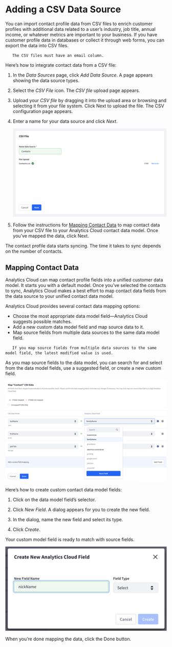 # Adding a CSV Data Source

You can import contact profile data from CSV files to enrich customer profiles with additional data related to a user’s industry, job title, annual income, or whatever metrics are important to your business. If you have customer profile data in databases or collect it through web forms, you can export the data into CSV files.

```important::
   The CSV files must have an email column.
```

Here’s how to integrate contact data from a CSV file:

1. In the *Data Sources* page, click *Add Data Source*. A page appears showing the data source types.

1. Select the *CSV File* icon. The *CSV file* upload page appears.

1. Upload your *CSV file* by dragging it into the upload area or browsing and selecting it from your file system. Click Next to upload the file. The CSV configuration page appears.

1. Enter a name for your data source and click *Next*.

    ![Give your data source a name.](adding-a-csv-data-source/images/01.png)

1. Follow the instructions for [Mapping Contact Data](#mapping-contact-data) to map contact data from your CSV file to your Analytics Cloud contact data model. Once you’ve mapped the data, click Next.

The contact profile data starts syncing. The time it takes to sync depends on the number of contacts.

## Mapping Contact Data

Analytics Cloud can map contact profile fields into a unified customer data model. It starts you with a default model. Once you’ve selected the contacts to sync, Analytics Cloud makes a best effort to map contact data fields from the data source to your unified contact data model.

Analytics Cloud provides several contact data mapping options:

* Choose the most appropriate data model field—Analytics Cloud suggests possible matches.
* Add a new custom data model field and map source data to it.
* Map source fields from multiple data sources to the same data model field.

```note::
   If you map source fields from multiple data sources to the same model field, the latest modified value is used.
```

As you map source fields to the data model, you can search for and select from the data model fields, use a suggested field, or create a new custom field.

![Analytics Cloud facilitates finding appropriate data model fields and offering suggestions.](adding-a-csv-data-source/images/02.png)

Here’s how to create custom contact data model fields:

1. Click on the data model field’s selector.

1. Click *New Field*. A dialog appears for you to create the new field.

1. In the dialog, name the new field and select its type.

1. Click *Create*.

Your custom model field is ready to match with source fields.

![Creating a new model field.](adding-a-csv-data-source/images/03.png)

When you’re done mapping the data, click the Done button.

